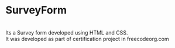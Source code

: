 # SurveyForm 
<br>
Its a Survey form developed using HTML and CSS.
<br>
It was developed as part of certification project in freecodeorg.com
<br><br>
